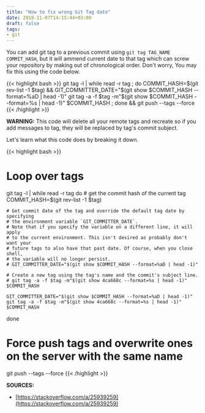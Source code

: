 ```yaml
---
title: "How to fix wrong Git Tag date"
date: 2018-11-07T14:15:44+03:00
draft: false
tags:
- git
---
```


You can add git tag to a previous commit using `git tag TAG_NAME COMMIT_HASH`,
but it will ammend current date to that tag which can screw your repository by
making out of chronological order. Don't worry, You may fix this using the code
below.

{{< highlight bash >}}
git tag -l | while read -r tag ; do COMMIT_HASH=$(git rev-list -1 $tag) && GIT_COMMITTER_DATE="$(git show $COMMIT_HASH --format=%aD | head -1)" git tag -a -f $tag -m"$(git show $COMMIT_HASH --format=%s | head -1)" $COMMIT_HASH ; done && git push --tags --force
{{< /highlight >}}

<!--more-->

**WARNING:** This code will delete all your remote tags and recreate so if you
add messages to tag, they will be replaced by tag's commit subject.

Let's learn what this code does by breaking it down.

{{< highlight bash >}}
# Loop over tags
git tag -l | while read -r tag
do
    # get the commit hash of the current tag
    COMMIT_HASH=$(git rev-list -1 $tag)

    # Get commit date of the tag and override the default tag date by specifying
    # the environment variable `GIT_COMMITTER_DATE`.
    # Note that if you specify the variable on a different line, it will apply
    # to the current environment. This isn't desired as probably don't want your
    # future tags to also have that past date. Of course, when you close shell,
    # the variable will no longer persist.
    # GIT_COMMITTER_DATE="$(git show $COMMIT_HASH --format=%aD | head -1)"

    # Create a new tag using the tag's name and the commit's subject line.
    # git tag -a -f $tag -m"$(git show 4ca668c --format=%s | head -1)" $COMMIT_HASH

    GIT_COMMITTER_DATE="$(git show $COMMIT_HASH --format=%aD | head -1)" git tag -a -f $tag -m"$(git show 4ca668c --format=%s | head -1)" $COMMIT_HASH
done
# Force push tags and overwrite ones on the server with the same name
git push --tags --force
{{< /highlight >}}

**SOURCES:**

- [https://stackoverflow.com/a/25939259](https://stackoverflow.com/a/25939259)
